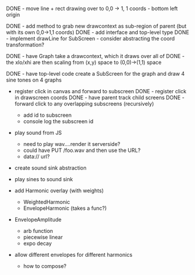 DONE - move line + rect drawing over to 0,0 -> 1, 1 coords
    - bottom left origin

DONE - add method to grab new drawcontext as sub-region of parent (but with its own 0,0->1,1 coords)
    DONE - add interface and top-level type
    DONE - implement drawLine for SubScreen
        - consider abstracting the coord transformation?

DONE - have Graph take a drawcontext, which it draws over all of
    DONE - the xlo/xhi are then scaling from (x,y) space to (0,0)->(1,1) space

DONE - have top-level code create a SubScreen for the graph and draw 4 sine tones on 4 graphs

- register click in canvas and forward to subscreen
    DONE - register click in drawscreen coords
    DONE - have parent track child screens
    DONE - forward click to any overlapping subscreens (recursively)
    - add id to subscreen
    - console log the subscreen id

- play sound from JS
    - need to play wav....render it serverside?
    - could have PUT /foo.wav <wavdata> and then use the URL?
    - data:// url?

- create sound sink abstraction

- play sines to sound sink

- add Harmonic overlay (with weights)
    - WeightedHarmonic
    - EnvelopeHarmonic (takes a func?)

- EnvelopeAmplitude
    - arb function
    - piecewise linear
    - expo decay

- allow different envelopes for different harmonics
    - how to compose?

